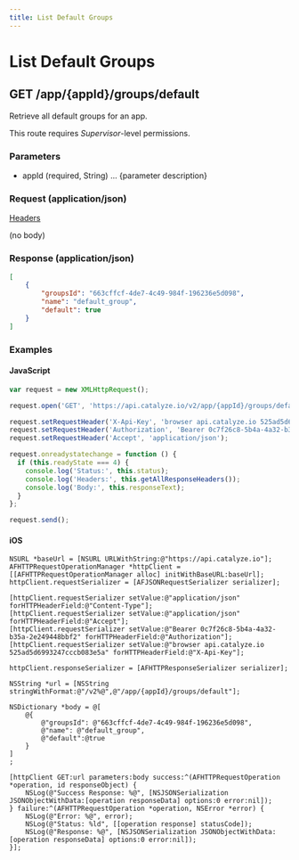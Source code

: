```yaml
---
title: List Default Groups
---
```


# List Default Groups

## GET /app/{appId}/groups/default
Retrieve all default groups for an app.

This route requires *Supervisor*-level permissions.

### Parameters

* appId (required, String) ... {parameter description}

### Request (application/json)

[Headers](../overview/eheaders)

(no body)
### Response (application/json)

```json
[
    {
        "groupsId": "663cffcf-4de7-4c49-984f-196236e5d098",
        "name": "default_group",
        "default": true
    }
]
```

### Examples

#### JavaScript

```javascript
var request = new XMLHttpRequest();

request.open('GET', 'https://api.catalyze.io/v2/app/{appId}/groups/default');

request.setRequestHeader('X-Api-Key', 'browser api.catalyze.io 525ad5d6993247cccb083e5a');
request.setRequestHeader('Authorization', 'Bearer 0c7f26c8-5b4a-4a32-b35a-2e249448bbf2');
request.setRequestHeader('Accept', 'application/json');

request.onreadystatechange = function () {
  if (this.readyState === 4) {
    console.log('Status:', this.status);
    console.log('Headers:', this.getAllResponseHeaders());
    console.log('Body:', this.responseText);
  }
};

request.send();
```


#### iOS

```objc
NSURL *baseUrl = [NSURL URLWithString:@"https://api.catalyze.io"];
AFHTTPRequestOperationManager *httpClient = [[AFHTTPRequestOperationManager alloc] initWithBaseURL:baseUrl];
httpClient.requestSerializer = [AFJSONRequestSerializer serializer];

[httpClient.requestSerializer setValue:@"application/json" forHTTPHeaderField:@"Content-Type"];
[httpClient.requestSerializer setValue:@"application/json" forHTTPHeaderField:@"Accept"];
[httpClient.requestSerializer setValue:@"Bearer 0c7f26c8-5b4a-4a32-b35a-2e249448bbf2" forHTTPHeaderField:@"Authorization"];
[httpClient.requestSerializer setValue:@"browser api.catalyze.io 525ad5d6993247cccb083e5a" forHTTPHeaderField:@"X-Api-Key"];

httpClient.responseSerializer = [AFHTTPResponseSerializer serializer];

NSString *url = [NSString stringWithFormat:@"/v2%@",@"/app/{appId}/groups/default"];

NSDictionary *body = @[
    @{
        @"groupsId": @"663cffcf-4de7-4c49-984f-196236e5d098",
        @"name": @"default_group",
        @"default":@true
    }
]
;

[httpClient GET:url parameters:body success:^(AFHTTPRequestOperation *operation, id responseObject) {
    NSLog(@"Success Response: %@", [NSJSONSerialization JSONObjectWithData:[operation responseData] options:0 error:nil]);
} failure:^(AFHTTPRequestOperation *operation, NSError *error) {
    NSLog(@"Error: %@", error);
    NSLog(@"Status: %ld", [[operation response] statusCode]);
    NSLog(@"Response: %@", [NSJSONSerialization JSONObjectWithData:[operation responseData] options:0 error:nil]);
}];
```



